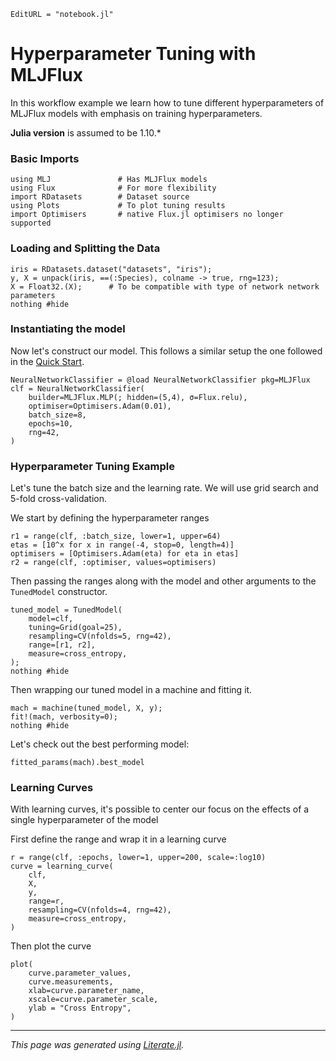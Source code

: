 ```@meta
EditURL = "notebook.jl"
```

# Hyperparameter Tuning with MLJFlux

In this workflow example we learn how to tune different hyperparameters of MLJFlux models with emphasis on training hyperparameters.

**Julia version** is assumed to be 1.10.*

### Basic Imports

````@example notebook
using MLJ               # Has MLJFlux models
using Flux              # For more flexibility
import RDatasets        # Dataset source
using Plots             # To plot tuning results
import Optimisers       # native Flux.jl optimisers no longer supported
````

### Loading and Splitting the Data

````@example notebook
iris = RDatasets.dataset("datasets", "iris");
y, X = unpack(iris, ==(:Species), colname -> true, rng=123);
X = Float32.(X);      # To be compatible with type of network network parameters
nothing #hide
````

### Instantiating the model

Now let's construct our model. This follows a similar setup the one followed in the
[Quick Start](../../index.md#Quick-Start).

````@example notebook
NeuralNetworkClassifier = @load NeuralNetworkClassifier pkg=MLJFlux
clf = NeuralNetworkClassifier(
    builder=MLJFlux.MLP(; hidden=(5,4), σ=Flux.relu),
    optimiser=Optimisers.Adam(0.01),
    batch_size=8,
    epochs=10,
    rng=42,
)
````

### Hyperparameter Tuning Example

Let's tune the batch size and the learning rate. We will use grid search and 5-fold
cross-validation.

We start by defining the hyperparameter ranges

````@example notebook
r1 = range(clf, :batch_size, lower=1, upper=64)
etas = [10^x for x in range(-4, stop=0, length=4)]
optimisers = [Optimisers.Adam(eta) for eta in etas]
r2 = range(clf, :optimiser, values=optimisers)
````

Then passing the ranges along with the model and other arguments to the `TunedModel`
constructor.

````@example notebook
tuned_model = TunedModel(
    model=clf,
    tuning=Grid(goal=25),
    resampling=CV(nfolds=5, rng=42),
    range=[r1, r2],
    measure=cross_entropy,
);
nothing #hide
````

Then wrapping our tuned model in a machine and fitting it.

````@example notebook
mach = machine(tuned_model, X, y);
fit!(mach, verbosity=0);
nothing #hide
````

Let's check out the best performing model:

````@example notebook
fitted_params(mach).best_model
````

### Learning Curves

With learning curves, it's possible to center our focus on the effects of a single
hyperparameter of the model

First define the range and wrap it in a learning curve

````@example notebook
r = range(clf, :epochs, lower=1, upper=200, scale=:log10)
curve = learning_curve(
    clf,
    X,
    y,
    range=r,
    resampling=CV(nfolds=4, rng=42),
    measure=cross_entropy,
)
````

Then plot the curve

````@example notebook
plot(
    curve.parameter_values,
    curve.measurements,
    xlab=curve.parameter_name,
    xscale=curve.parameter_scale,
    ylab = "Cross Entropy",
)
````

---

*This page was generated using [Literate.jl](https://github.com/fredrikekre/Literate.jl).*


